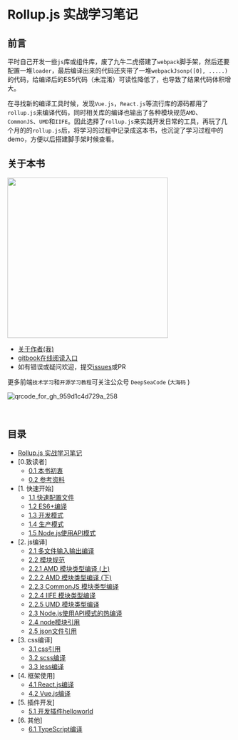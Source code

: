 # Rollup.js 实战学习笔记

## 前言

平时自己开发一些`js`库或组件库，废了九牛二虎搭建了`webpack`脚手架，然后还要配置一堆`loader`，最后编译出来的代码还夹带了一堆`webpackJsonp([0], .....)` 的代码，给编译后的ES5代码（未混淆）可读性降低了，也导致了结果代码体积增大。

在寻找新的编译工具时候，发现`Vue.js`，`React.js`等流行库的源码都用了`rollup.js`来编译代码，同时相关库的编译也输出了各种模块规范`AMD`、`CommonJS`、`UMD`和`IIFE`。因此选择了`rollup.js`来实践开发日常的工具，再玩了几个月的的`rollup.js`后，将学习的过程中记录成这本书，也沉淀了学习过程中的demo，方便以后搭建脚手架时候查看。


## 关于本书

<img width="360" src="https://user-images.githubusercontent.com/8216630/47964308-ec4a8380-e072-11e8-8441-e5ac10acc81e.png">


- [关于作者(我)](https://chenshenhai.github.io/)
- [gitbook在线阅读入口](https://chenshenhai.github.io/rollupjs-note/)
- 如有错误或疑问欢迎，提交[issues](https://github.com/chenshenhai/rollupjs-note/issues)或PR

更多前端`技术学习`和`开源学习教程`可关注公众号 `DeepSeaCode`  (`大海码` ) 

![qrcode_for_gh_959d1c4d729a_258](https://user-images.githubusercontent.com/8216630/43264303-495bf52c-9118-11e8-85cd-4ec6fcc6d066.jpg)

<br/>


## 目录

* [Rollup.js 实战学习笔记](README.md)
* [0.致读者]
    * [0.1 本书初衷](https://github.com/chenshenhai/rollupjs-note/tree/master/note/chapter00/01.md) 
    * [0.2 参考资料](https://github.com/chenshenhai/rollupjs-note/tree/master/note/chapter00/02.md)
* [1. 快速开始]
    * [1.1 快速配置文件](https://github.com/chenshenhai/rollupjs-note/tree/master/note/chapter01/01.md)
    * [1.2 ES6+编译](https://github.com/chenshenhai/rollupjs-note/tree/master/note/chapter01/02.md)
    * [1.3 开发模式](https://github.com/chenshenhai/rollupjs-note/tree/master/note/chapter01/03.md)
    * [1.4 生产模式](https://github.com/chenshenhai/rollupjs-note/tree/master/note/chapter01/04.md)
    * [1.5 Node.js使用API模式](https://github.com/chenshenhai/rollupjs-note/tree/master/note/chapter01/05.md)
* [2. js编译]
    * [2.1 多文件输入输出编译](https://github.com/chenshenhai/rollupjs-note/tree/master/note/chapter02/01.md)
    * [2.2 模块规范](https://github.com/chenshenhai/rollupjs-note/tree/master/note/chapter02/02.md)
    * [2.2.1 AMD 模块类型编译 (上)](https://github.com/chenshenhai/rollupjs-note/tree/master/note/chapter02/02-01.md)
    * [2.2.2 AMD 模块类型编译 (下)](https://github.com/chenshenhai/rollupjs-note/tree/master/note/chapter02/02-02.md)
    * [2.2.3 CommonJS 模块类型编译](https://github.com/chenshenhai/rollupjs-note/tree/master/note/chapter02/02-03.md)
    * [2.2.4 IIFE 模块类型编译](https://github.com/chenshenhai/rollupjs-note/tree/master/note/chapter02/02-04.md)
    * [2.2.5 UMD 模块类型编译](https://github.com/chenshenhai/rollupjs-note/tree/master/note/chapter02/02-05.md)
    * [2.3 Node.js使用API模式的热编译](https://github.com/chenshenhai/rollupjs-note/tree/master/note/chapter02/03.md)
    * [2.4 node模块引用](https://github.com/chenshenhai/rollupjs-note/tree/master/note/chapter02/04.md)
    * [2.5 json文件引用](https://github.com/chenshenhai/rollupjs-note/tree/master/note/chapter02/05.md)
* [3. css编译]
    * [3.1 css引用](https://github.com/chenshenhai/rollupjs-note/tree/master/note/chapter03/01.md)
    * [3.2 scss编译](https://github.com/chenshenhai/rollupjs-note/tree/master/note/chapter03/02.md)
    * [3.3 less编译](https://github.com/chenshenhai/rollupjs-note/tree/master/note/chapter03/03.md)
* [4. 框架使用]
    * [4.1 React.js编译](https://github.com/chenshenhai/rollupjs-note/tree/master/note/chapter04/01.md)
    * [4.2 Vue.js编译](https://github.com/chenshenhai/rollupjs-note/tree/master/note/chapter04/02.md)
* [5. 插件开发]
    * [5.1 开发插件helloworld](https://github.com/chenshenhai/rollupjs-note/tree/master/note/chapter05/01.md)
* [6. 其他]
    * [6.1 TypeScript编译](https://github.com/chenshenhai/rollupjs-note/tree/master/note/chapter06/01.md)
